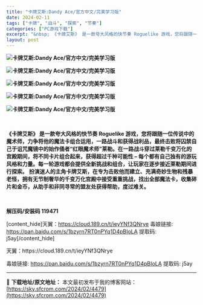 ```yaml
---
title: "卡牌艾斯:Dandy Ace/官方中文/完美学习版"
date: 2024-02-11
tags: ["卡牌", "战斗", "探索", "节奏"]
categories: ["PC游戏下载"]
excerpt: "&nbsp; 《卡牌艾斯》 是一款夸大风格的快节奏 Roguelike 游戏，您将跟随一位传说中的魔术师，力争将他的魔法卡组合运用，一路战斗和获得战利品，最终击败将囚禁自己于诅咒魔镜中的始作俑者“红眼魔术师”莱勒。在一路战斗穿过莱勒千变万化的宫殿期间，将不同卡片组合起来，获得超过千种可能性 – 每个&hellip;"
layout: post
---
```


<strong><img src="https://img.piclabo.xyz/upload/art_editor/20210320-1/beec5e6158e18b6740085f8dd0a30a6d.jpg" alt="卡牌艾斯:Dandy Ace/官方中文/完美学习版" /></strong>

<strong><img src="https://img.piclabo.xyz/upload/art_editor/20210320-1/97f9609a59c9fb1b69c6c0d939030df8.jpg" alt="卡牌艾斯:Dandy Ace/官方中文/完美学习版" /></strong>

<strong><img src="https://img.piclabo.xyz/upload/art_editor/20210320-1/be8f9ef73b13e9cb0312c943ed4f42e6.jpg" alt="卡牌艾斯:Dandy Ace/官方中文/完美学习版" /></strong>

<strong><img src="https://img.piclabo.xyz/upload/art_editor/20210320-1/04a6dadaf09ddaf78b1f4a68f8f02850.jpg" alt="卡牌艾斯:Dandy Ace/官方中文/完美学习版" /></strong>

<strong><img src="https://img.piclabo.xyz/upload/art_editor/20210320-1/a7e6acf81b2f244160e990c998d9c757.jpg" alt="卡牌艾斯:Dandy Ace/官方中文/完美学习版" /></strong>

&nbsp;

<strong>《卡牌艾斯》 是一款夸大风格的快节奏 Roguelike 游戏，您将跟随一位传说中的魔术师，力争将他的魔法卡组合运用，一路战斗和获得战利品，最终击败将囚禁自己于诅咒魔镜中的始作俑者“红眼魔术师”莱勒。在一路战斗穿过莱勒千变万化的宫殿期间，将不同卡片组合起来，获得超过千种可能性 – 每个都有自己独有的游玩风格和力量。每一轮游戏都会提供全新挑战和组合，让玩家在逐步接近莱勒期间进行探索。</strong>
<strong>扮演迷人的主角卡牌艾斯，在专为击败他而建立、充满奇妙生物和残暴老怪，拥有无节制奢华的千变万化宫殿中接受重重挑战，找出全部魔法卡，收集碎片和金币，从助手和非同寻常的盟友处获得帮助，度过难关。</strong>

&nbsp;

<strong>解压码/安装码 119471</strong>

[content_hide]天翼：https://cloud.189.cn/t/ieyYNf3QNrye
毒娘链接: https://pan.baidu.com/s/1bzyrn7RT0nPYq1D4pBIoLA
提取码: j5ay[/content_hide]

<!--wechatfans start-->天翼：https://cloud.189.cn/t/ieyYNf3QNrye
毒娘链接: https://pan.baidu.com/s/1bzyrn7RT0nPYq1D4pBIoLA
提取码: j5ay <!--wechatfans end-->

---
📖 **下载地址/原文地址：** 本文最初发布于我的博客网站：[https://sky.sfcrom.com/2024/02/4479](https://sky.sfcrom.com/2024/02/4479)
